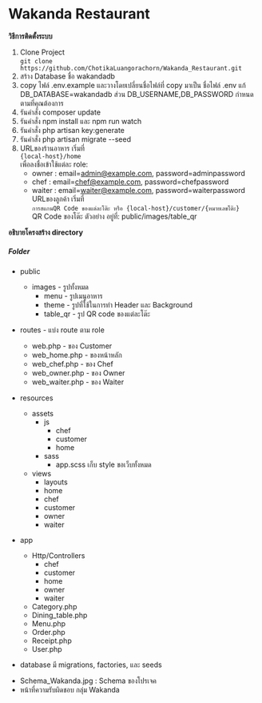 # Wakanda Restaurant
**วิธีการติดตั้งระบบ**
1. Clone Project  
    ```git clone https://github.com/ChotikaLuangorachorn/Wakanda_Restaurant.git```
2. สร้าง Database ชื่อ wakandadb
3. copy ไฟล์ .env.example และวางโดยเปลี่ยนชื่อไฟล์ที่ copy มาเป็น ชื่อไฟล์ .env แก้  
    DB_DATABASE=wakandadb ส่วน DB_USERNAME,DB_PASSWORD กำหนดตามที่คุณต้องการ
4. รันคำสั่ง composer update
5. รันคำสั่ง npm install และ npm run watch
6. รันคำสั่ง php artisan key:generate
7. รันคำสั่ง php artisan migrate --seed
4. URLของร้านอาหาร เริ่มที่  
    ```{local-host}/home```  
   เพื่อลงชื่อเข้าใช้แต่ละ role:
    - owner : email=admin@example.com, password=adminpassword
    - chef : email=chef@example.com, password=chefpassword
    - waiter : email=waiter@example.com, password=waiterpassword  
   URLของลูกค้า เริ่มที่  
    ```การสแกนQR Code ของแต่ละโต๊ะ หรือ {local-host}/customer/{หมายเลขโต๊ะ}```  
    QR Code ของโต๊ะ ตัวอย่าง อยู่ที่: public/images/table_qr  

**อธิบายโครงสร้าง directory**
##### Folder #####
* public
    - images - รูปทั้งหมด
        - menu - รูปเมนูอาหาร
        - theme - รูปที่ใช้ในการทำ Header และ  Background
        - table_qr - รูป QR code ของแต่ละโต๊ะ

* routes - แบ่ง route ตาม role
    - web.php - ของ Customer
    - web_home.php - ของหน้าหลัก
    - web_chef.php - ของ Chef
    - web_owner.php - ของ Owner
    - web_waiter.php - ของ Waiter
* resources
    - assets
        - js
            - chef
            - customer
            - home
        - sass 
            - app.scss เก็บ style ขอเว็บทั้งหมด
    - views
        - layouts
        - home
        - chef
        - customer
        - owner
        - waiter
* app
    - Http/Controllers 
        - chef
        - customer
        - home
        - owner
        - waiter
    - Category.php
    - Dining_table.php
    - Menu.php
    - Order.php
    - Receipt.php
    - User.php
* database มี migrations, factories, และ seeds
- Schema_Wakanda.jpg : Schema ของโปรเจค
- หน้าที่ความรับผิดชอบ กลุ่ม Wakanda
